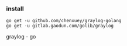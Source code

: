 ### install 
``` 
go get -u github.com/chenxuey/graylog-golang 
go get -u gitlab.gaodun.com/golib/graylog
```
graylog - go
